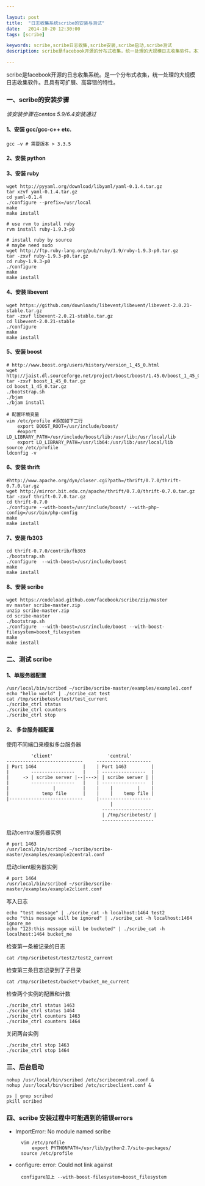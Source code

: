 ```yaml
---

layout: post
title:  "日志收集系统scribe的安装与测试"
date:   2014-10-20 12:30:00
tags: [scribe]

keywords: scribe,scribe日志收集,scribe安装,scribe启动,scribe测试
description: scribe是facebook开源的分布式收集，统一处理的大规模日志收集软件。本文详细介绍scribe日志收集系统的安装与启动、测试的过程。

---
```


scribe是facebook开源的日志收集系统。是一个分布式收集，统一处理的大规模日志收集软件。且具有可扩展、高容错的特性。


### 一、scribe的安装步骤

*该安装步骤在centos 5.9/6.4安装通过*

#### 1、安装 gcc/gcc-c++ etc. 

    gcc –v # 需要版本 > 3.3.5

#### 2、安装 python
    
	


#### 3、安装 ruby
    
    wget http://pyyaml.org/download/libyaml/yaml-0.1.4.tar.gz
    tar xzvf yaml-0.1.4.tar.gz
    cd yaml-0.1.4
    ./configure --prefix=/usr/local
    make
    make install

    # use rvm to install ruby
    rvm install ruby-1.9.3-p0

    # install ruby by source
    # maybe need sudo
    wget http://ftp.ruby-lang.org/pub/ruby/1.9/ruby-1.9.3-p0.tar.gz
    tar -zxvf ruby-1.9.3-p0.tar.gz
    cd ruby-1.9.3-p0
    ./configure
    make
    make install
    
#### 4、安装 libevent

    wget https://github.com/downloads/libevent/libevent/libevent-2.0.21-stable.tar.gz
    tar -zxvf libevent-2.0.21-stable.tar.gz
    cd libevent-2.0.21-stable
    ./configure
    make
    make install


#### 5、安装 boost

    # http://www.boost.org/users/history/version_1_45_0.html
    wget http://jaist.dl.sourceforge.net/project/boost/boost/1.45.0/boost_1_45_0.tar.gz
    tar -zxvf boost_1_45_0.tar.gz
    cd boost_1_45_0.tar.gz
    ./bootstrap.sh
    ./bjam
    ./bjam install

    # 配置环境变量
    vim /etc/profile #添加如下二行 
        export BOOST_ROOT=/usr/include/boost/
        #export LD_LIBRARY_PATH=/usr/include/boost/lib:/usr/lib:/usr/local/lib
        export LD_LIBRARY_PATH=/usr/lib64:/usr/lib:/usr/local/lib
    source /etc/profile
    ldconfig -v



#### 6、安装 thrift

    #http://www.apache.org/dyn/closer.cgi?path=/thrift/0.7.0/thrift-0.7.0.tar.gz 
    wget http://mirror.bit.edu.cn/apache/thrift/0.7.0/thrift-0.7.0.tar.gz
    tar -zxvf thrift-0.7.0.tar.gz
    cd thrift-0.7.0
    ./configure --with-boost=/usr/include/boost/ --with-php-config=/usr/bin/php-config
    make
    make install

#### 7、安装 fb303

    cd thrift-0.7.0/contrib/fb303
    ./bootstrap.sh
    ./configure  --with-boost=/usr/include/boost
    make
    make install 

#### 8、安装 scribe

    wget https://codeload.github.com/facebook/scribe/zip/master
    mv master scribe-master.zip
    unzip scribe-master.zip
    cd scribe-master
    ./bootstrap.sh
    ./configure  --with-boost=/usr/include/boost --with-boost-filesystem=boost_filesystem 
    make
    make install

### 二、测试 scribe

#### 1、单服务器配置

    /usr/local/bin/scribed ~/scribe/scribe-master/examples/example1.conf
    echo "hello world" | ./scribe_cat test
    cat /tmp/scribetest/test/test_current
    ./scribe_ctrl status
    ./scribe_ctrl counters
    ./scribe_ctrl stop
    


#### 2、 多台服务器配置

使用不同端口来模拟多台服务器

             'client'                    'central'
    ----------------------------     --------------------
    | Port 1464                 |    | Port 1463         |
    |        ----------------   |    | ----------------  |
    |     -> | scribe server |--|--->| | scribe server | |
    |        ----------------   |    | ----------------  |
    |                |          |    |    |         |    |
    |            temp file      |    |    |    temp file |
    |---------------------------     |-------------------
                                          |
                                       -------------------
                                       | /tmp/scribetest/ |
                                       -------------------

启动central服务器实例

	# port 1463	
    /usr/local/bin/scribed ~/scribe/scribe-master/examples/example2central.conf
    

启动client服务器实例

	# port 1464
    /usr/local/bin/scribed ~/scribe/scribe-master/examples/example2client.conf

写入日志

    echo "test message" | ./scribe_cat -h localhost:1464 test2
    echo "this message will be ignored" | ./scribe_cat -h localhost:1464 ignore_me
    echo "123:this message will be bucketed" | ./scribe_cat -h localhost:1464 bucket_me 

检查第一条被记录的日志

    cat /tmp/scribetest/test2/test2_current

检查第三条日志记录到了子目录

    cat /tmp/scribetest/bucket*/bucket_me_current 

检查两个实例的配置和计数

    ./scribe_ctrl status 1463
    ./scribe_ctrl status 1464
    ./scribe_ctrl counters 1463
    ./scribe_ctrl counters 1464

关闭两台实例

    ./scribe_ctrl stop 1463
    ./scribe_ctrl stop 1464  


### 三、后台启动

    nohup /usr/local/bin/scribed /etc/scribecentral.conf &
    nohup /usr/local/bin/scribed /etc/scribeclient.conf &

    ps | grep scribed
    pkill scribed


### 四、scribe 安装过程中可能遇到的错误errors

* ImportError: No module named scribe

        vim /etc/profile
            export PYTHONPATH=/usr/lib/python2.7/site-packages/
        source /etc/profile

* configure: error: Could not link against  

        configure加上 --with-boost-filesystem=boost_filesystem


